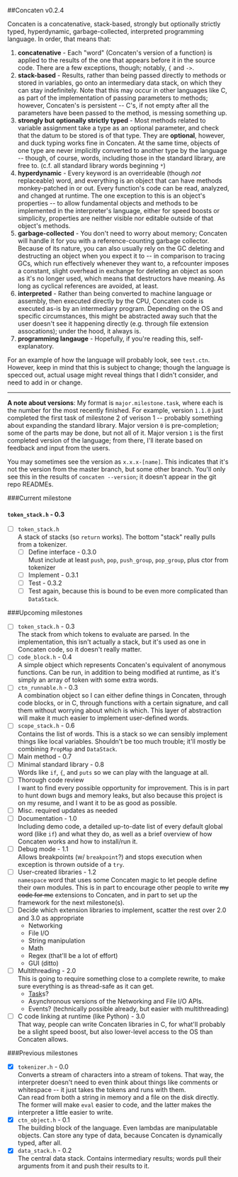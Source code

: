 ##Concaten v0.2.4

Concaten is a concatenative, stack-based, strongly but optionally strictly typed, hyperdynamic,
garbage-collected, interpreted programming language. In order, that means that:

1. **concatenative** - Each "word" (Concaten's version of a function) is applied to the results of the one
   that appears before it in the source code. There are a few exceptions, though; notably, `{` and `->`. 
2. **stack-based** - Results, rather than being passed directly to methods or stored in variables, go onto
   an intermediary data stack, on which they can stay indefinitely. Note that this may occur in other
   languages like C, as part of the implementation of passing parameters to methods; however, Concaten's is
   persistent -- C's, if not empty after all the parameters have been passed to the method, is messing
   something up.
3. **strongly but optionally strictly typed** - Most methods related to variable assignment take a type as
   an optional parameter, and check that the datum to be stored is of that type. They are **optional**,
   however, and duck typing works fine in Concaten. At the same time, objects of one type are never
   implicitly converted to another type by the language -- though, of course, words, including those in the
   standard library, are free to. (c.f. all standard library words beginning `*`)
4. **hyperdynamic** - Every keyword is an overrideable (though *not* replaceable) word, and everything is an
   object that can have methods monkey-patched in or out. Every function's code can be read, analyzed, and
   changed at runtime. The one exception to this is an object's properties -- to allow fundamental objects
   and methods to be implemented in the interpreter's language, either for speed boosts or simplicity,
   properties are neither visible nor editable outside of that object's methods.
5. **garbage-collected** - You don't need to worry about memory; Concaten will handle it for you with a
   reference-counting garbage collector. Because of its nature, you can also usually rely on the GC deleting
   and destructing an object when you expect it to -- in comparison to tracing GCs, which run effectively
   whenever they want to, a refcounter imposes a constant, slight overhead in exchange for deleting an object
   as soon as it's no longer used, which means that destructors have meaning. As long as cyclical references
   are avoided, at least.
6. **interpreted** - Rather than being converted to machine language or assembly, then executed directly by
   the CPU, Concaten code is executed as-is by an intermediary program. Depending on the OS and specific
   circumstances, this might be abstracted away such that the user doesn't see it happening directly (e.g.
   through file extension assocations); under the hood, it always is.
0. **programming langauge** - Hopefully, if you're reading this, self-explanatory.

For an example of how the language will probably look, see `test.ctn`. However, keep in mind that this is
subject to change; though the language is specced out, actual usage might reveal things that I didn't
consider, and need to add in or change.

---

**A note about versions**: My format is `major.milestone.task`, where each is the number for the
most recently finished. For example, version `1.1.0` just completed the first task of milestone 2 of
verison 1 -- probably something about expanding the standard library. Major version `0` is pre-completion;
some of the parts may be done, but not all of it. Major version `1` is the first completed version of
the language; from there, I'll iterate based on feedback and input from the users.

You may sometimes see the version as `x.x.x-[name]`. This indicates that it's not the version from the
master branch, but some other branch. You'll only see this in the results of `concaten --version`; it
doesn't appear in the git repo READMEs.

###Current milestone

#### `token_stack.h` - 0.3

* [ ] `token_stack.h`  
  A stack of stacks (so `return` works). The bottom "stack" really pulls from a tokenizer.
  * [ ] Define interface - 0.3.0  
    Must include at least `push`, `pop`, `push_group`, `pop_group`, plus ctor from tokenizer
  * [ ] Implement - 0.3.1
  * [ ] Test - 0.3.2
  * [ ] Test again, because this is bound to be even more complicated than `DataStack`.

###Upcoming milestones

* [ ] `token_stack.h` - 0.3  
  The stack from which tokens to evaluate are parsed. In the implementation, this isn't actually a stack,
    but it's used as one in Concaten code, so it doesn't really matter.
* [ ] `code_block.h` - 0.4  
  A simple object which represents Concaten's equivalent of anonymous functions. Can be run, in addition
    to being modified at runtime, as it's simply an array of token with some extra words.
* [ ] `ctn_runnable.h` - 0.3  
  A combination object so I can either define things in Concaten, through code blocks, or in C, through
    functions with a certain signature, and call them without worrying about which is which. This layer
    of abstraction will make it much easier to implement user-defined words.
* [ ] `scope_stack.h` - 0.6  
  Contains the list of words. This is a stack so we can sensibly implement things like local variables.
    Shouldn't be too much trouble; it'll mostly be combining `PropMap` and `DataStack`.
* [ ] Main method - 0.7
* [ ] Minimal standard library - 0.8  
  Words like `if`, `{`, and `puts` so we can play with the language at all.
* [ ] Thorough code review  
  I want to find every possible opportunity for improvement. This is in part to hunt down bugs and memory
    leaks, but also because this project is on my resume, and I want it to be as good as possible.
* [ ] Misc. required updates as needed
* [ ] Documentation - 1.0  
  Including demo code, a detailed up-to-date list of every default global word (like `if`) and what they
    do, as well as a brief overview of how Concaten works and how to install/run it.
* [ ] Debug mode - 1.1  
  Allows breakpoints (w/ `breakpoint`?) and stops execution when exception is thrown outside of a `try`.
* [ ] User-created libraries - 1.2  
  `namespace` word that uses some Concaten magic to let people define their own modules. This is in part
    to encourage other people to write ~~my code for me~~ extensions to Concaten, and in part to set up
    the framework for the next milestone(s).
* [ ] Decide which extension libraries to implement, scatter the rest over 2.0 and 3.0 as appropriate
  * Networking
  * File I/O
  * String manipulation
  * Math
  * Regex (that'll be a lot of effort)
  * GUI (ditto)
* [ ] Multithreading - 2.0  
  This is going to require something close to a complete rewrite, to make sure everything is as thread-safe
    as it can get.
  * [Task](https://msdn.microsoft.com/en-us/library/dd537609.aspx)s?
  * Asynchronous versions of the Networking and File I/O APIs.
  * Events? (technically possible already, but easier with multithreading)
* [ ] C code linking at runtime (like Python) - 3.0  
  That way, people can write Concaten libraries in C, for what'll probably be a slight speed boost, but
    also lower-level access to the OS than Concaten allows.

###Previous milestones

- [x] `tokenizer.h` - 0.0  
  Converts a stream of characters into a stream of tokens. That way, the interpreter doesn't need to
    even think about things like comments or whitespace -- it just takes the tokens and runs with them.  
  Can read from both a string in memory and a file on the disk directly. The former will make `eval`
    easier to code, and the latter makes the interpreter a little easier to write.
- [x] `ctn_object.h` - 0.1      
  The building block of the language. Even lambdas are manipulatable objects. Can store any type of data,
    because Concaten is dynamically typed, after all.
- [x] `data_stack.h` - 0.2  
  The central data stack. Contains intermediary results; words pull their arguments from it and push their
    results to it.
